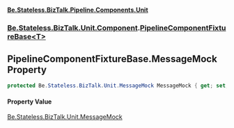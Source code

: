 #### [Be.Stateless.BizTalk.Pipeline.Components.Unit](README.md 'README')
### [Be.Stateless.BizTalk.Unit.Component](Be.Stateless.BizTalk.Unit.Component.md 'Be.Stateless.BizTalk.Unit.Component').[PipelineComponentFixtureBase&lt;T&gt;](PipelineComponentFixtureBase_T_.md 'Be.Stateless.BizTalk.Unit.Component.PipelineComponentFixtureBase<T>')

## PipelineComponentFixtureBase<T>.MessageMock Property

```csharp
protected Be.Stateless.BizTalk.Unit.MessageMock MessageMock { get; set; }
```

#### Property Value
[Be.Stateless.BizTalk.Unit.MessageMock](https://docs.microsoft.com/en-us/dotnet/api/Be.Stateless.BizTalk.Unit.MessageMock 'Be.Stateless.BizTalk.Unit.MessageMock')
